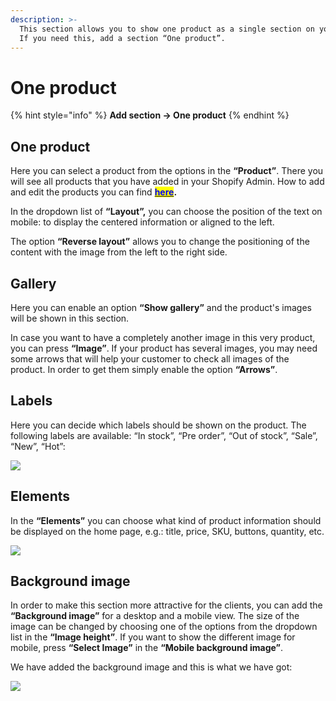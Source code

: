 ```yaml
---
description: >-
  This section allows you to show one product as a single section on your pages.
  If you need this, add a section “One product”.
---
```


# One product

{% hint style="info" %}
**Add section -> One product**
{% endhint %}

## One product

&#x20;Here you can select a product from the options in the **“Product”**. There you will see all products that you have added in your Shopify Admin. How to add and edit the products you can find [<mark style="color:blue;">**here**</mark>](https://help.shopify.com/en/manual/products)**.**

In the dropdown list of **“Layout”,** you can choose the position of the text on mobile: to display the centered information or aligned to the left.

&#x20;The option **“Reverse layout”** allows you to change the positioning of the content with the image from the left to the right side.

## Gallery

&#x20;Here you can enable an option **“Show gallery”** and the product's images will be shown in this section.

&#x20;In case you want to have a completely another image in this very product, you can press **“Image”**. If your product has several images, you may need some arrows that will help your customer to check all images of the product. In order to get them simply enable the option **“Arrows”**.

## Labels

Here you can decide which labels should be shown on the product. The following labels are available: “In stock”, “Pre order”, “Out of stock”, “Sale”, “New”, “Hot”:

![](<../.gitbook/assets/Screenshot\_8 (1).png>)

## Elements

&#x20;In the **“Elements”** you can choose what kind of product information should be displayed on the home page, e.g.: title, price, SKU, buttons, quantity, etc.

![](../.gitbook/assets/Screenshot\_9.png)

## Background image

&#x20;In order to make this section more attractive for the clients, you can add the **“Background image”** for a desktop and a mobile view. The size of the image can be changed by choosing one of the options from the dropdown list in the **“Image height”**. If you want to show the different image for mobile, press **“Select Image”** in the **“Mobile background image”**.

&#x20;We have added the background image and this is what we have got:

![](../.gitbook/assets/Screenshot\_10.png)
